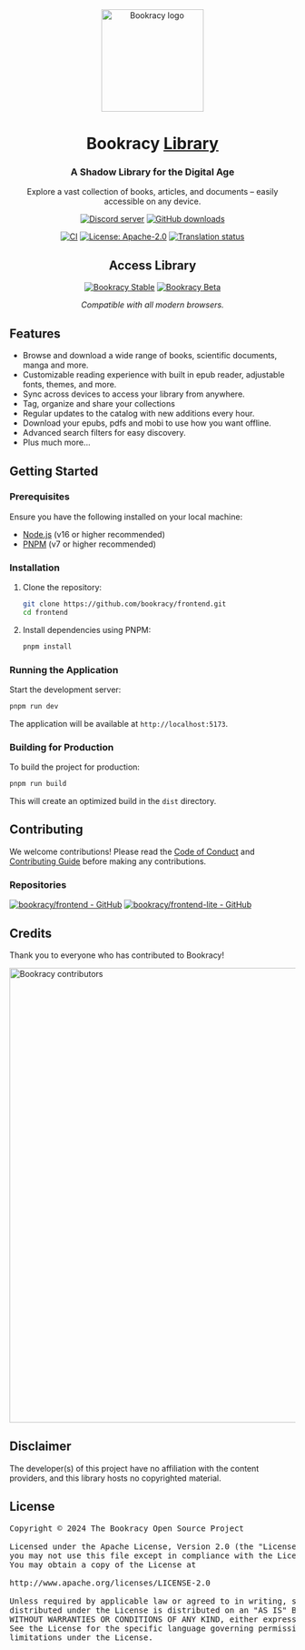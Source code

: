 <div align="center">

<a href="https://bookracy.org">
    <img src="https://lite.bookracy.org/assets/banner-logo.png" alt="Bookracy logo" title="Bookracy logo" width="180"/>
</a>

# Bookracy [Library](https://bookracy.org)

### A Shadow Library for the Digital Age

Explore a vast collection of books, articles, and documents – easily accessible on any device.

[![Discord server](https://img.shields.io/discord/1195734228319617024.svg?label=&labelColor=6A7EC2&color=7389D8&logo=discord&logoColor=FFFFFF)](https://discord.gg/bookracy)
[![GitHub downloads](https://img.shields.io/github/downloads/bookracy/frontend/total?label=downloads&labelColor=27303D&color=0D1117&logo=github&logoColor=FFFFFF&style=flat)](https://github.com/bookracy/frontend/releases)

[![CI](https://img.shields.io/github/actions/workflow/status/bookracy/frontend/build_push.yml?labelColor=27303D)](https://github.com/bookracy/frontend/actions/workflows/build_push.yml)
[![License: Apache-2.0](https://img.shields.io/github/license/bookracy/frontend?labelColor=27303D&color=0877d2)](/LICENSE)
[![Translation status](https://img.shields.io/weblate/progress/bookracy?labelColor=27303D&color=946300)](https://hosted.weblate.org/engage/bookracy/)

## Access Library

[![Bookracy Stable](https://img.shields.io/github/release/bookracy/frontend.svg?maxAge=3600&label=Stable&labelColor=06599d&color=043b69)](https://github.com/bookracy/frontend/releases)
[![Bookracy Beta](https://img.shields.io/github/v/release/bookracy/frontend-lite.svg?maxAge=3600&label=Beta&labelColor=2c2c47&color=1c1c39)](https://github.com/bookracy/frontend-lite/releases)

_Compatible with all modern browsers._

</div>

## Features

- Browse and download a wide range of books, scientific documents, manga and more.
- Customizable reading experience with built in epub reader, adjustable fonts, themes, and more.
- Sync across devices to access your library from anywhere.
- Tag, organize and share your collections
- Regular updates to the catalog with new additions every hour.
- Download your epubs, pdfs and mobi to use how you want offline.
- Advanced search filters for easy discovery.
- Plus much more...

## Getting Started

### Prerequisites

Ensure you have the following installed on your local machine:

- [Node.js](https://nodejs.org/) (v16 or higher recommended)
- [PNPM](https://pnpm.io/) (v7 or higher recommended)

### Installation

1. Clone the repository:

   ```sh
   git clone https://github.com/bookracy/frontend.git
   cd frontend
   ```

2. Install dependencies using PNPM:

   ```sh
   pnpm install
   ```

### Running the Application

Start the development server:

```sh
pnpm run dev
```

The application will be available at `http://localhost:5173`.

### Building for Production

To build the project for production:

```sh
pnpm run build
```

This will create an optimized build in the `dist` directory.

## Contributing

We welcome contributions! Please read the [Code of Conduct](./CODE_OF_CONDUCT.md) and [Contributing Guide](./CONTRIBUTING.md) before making any contributions.

### Repositories

[![bookracy/frontend - GitHub](https://github-readme-stats.vercel.app/api/pin/?username=bookracy&repo=frontend&bg_color=161B22&text_color=c9d1d9&title_color=0877d2&icon_color=0877d2&border_radius=8&hide_border=true&description_lines_count=2)](https://github.com/bookracy/frontend/)
[![bookracy/frontend-lite - GitHub](https://github-readme-stats.vercel.app/api/pin/?username=bookracy&repo=frontend-lite&bg_color=161B22&text_color=c9d1d9&title_color=0877d2&icon_color=0877d2&border_radius=8&hide_border=true&description_lines_count=2)](https://github.com/bookracy/frontend-lite/)

## Credits

Thank you to everyone who has contributed to Bookracy!

<a href="https://github.com/bookracy/frontend/graphs/contributors">
    <img src="https://contrib.rocks/image?repo=bookracy/frontend" alt="Bookracy contributors" title="Bookracy contributors" width="800"/>
</a>

## Disclaimer

The developer(s) of this project have no affiliation with the content providers, and this library hosts no copyrighted material.

## License

<pre>
Copyright © 2024 The Bookracy Open Source Project

Licensed under the Apache License, Version 2.0 (the "License");
you may not use this file except in compliance with the License.
You may obtain a copy of the License at

http://www.apache.org/licenses/LICENSE-2.0

Unless required by applicable law or agreed to in writing, software
distributed under the License is distributed on an "AS IS" BASIS,
WITHOUT WARRANTIES OR CONDITIONS OF ANY KIND, either express or implied.
See the License for the specific language governing permissions and
limitations under the License.
</pre>

</div>
